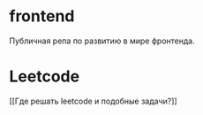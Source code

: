 # frontend

Публичная репа по развитию в мире фронтенда.

# Leetcode
[[Где решать leetcode и подобные задачи?]]
